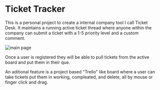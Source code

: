 # Ticket Tracker

This is a personal project to create a internal company tool I call Ticket Desk. It maintains a running active ticket thread where anyone within the company can submit a ticket with a 1-5 priority level and a custom comment. 

<image src='/ticket_tracker/src/Images/mainPage.png' alt='main page'/>


Once a user is registered they will be able to pull tickets from the active board and put them in their que. 




An aditional feature is a project based "Trello" like board where a user can take tickets put them in working, compleated, and delete, all by mouse or finger click and drag.
